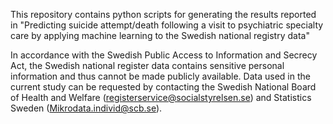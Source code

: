 This repository contains python scripts for generating the results reported in "Predicting suicide attempt/death following a visit to psychiatric specialty care by applying machine learning to the Swedish national registry data"

In accordance with the Swedish Public Access to Information and Secrecy Act, the Swedish national register data contains sensitive personal information and thus cannot be made publicly available. Data used in the current study can be requested by contacting the Swedish National Board of Health and Welfare (registerservice@socialstyrelsen.se) and Statistics Sweden (Mikrodata.individ@scb.se).